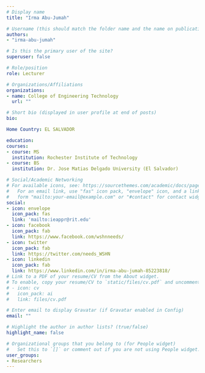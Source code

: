 ```yaml
---
# Display name
title: "Irma Abu-Jumah"

# Username (this should match the folder name and the name on publications)
authors:
- "irma-abu-jumah"

# Is this the primary user of the site?
superuser: false

# Role/position
role: Lecturer

# Organizations/Affiliations
organizations:
- name: College of Engineering Technology
  url: ""

# Short bio (displayed in user profile at end of posts)
bio: 

Home Country: EL SALVADOR

education:
courses:
- course: MS
  institution: Rochester Institute of Technology
- course: BS
  institution: Dr. Jose Matias Delgado University (El Salvador)

# Social/Academic Networking
# For available icons, see: https://sourcethemes.com/academic/docs/page-builder/#icons
#   For an email link, use "fas" icon pack, "envelope" icon, and a link in the
#   form "mailto:your-email@example.com" or "#contact" for contact widget.
social:
- icon: envelope
  icon_pack: fas
  link: 'mailto:ieappr@rit.edu'
- icon: facebook
  icon_pack: fab
  link: https://www.facebook.com/wshnneeds/
- icon: twitter
  icon_pack: fab
  link: https://twitter.com/needs_WSHN
- icon: linkedin
  icon_pack: fab
  link: https://www.linkedin.com/in/irma-abu-jumah-85223818/
# Link to a PDF of your resume/CV from the About widget.
# To enable, copy your resume/CV to `static/files/cv.pdf` and uncomment the lines below.
# - icon: cv
#   icon_pack: ai
#   link: files/cv.pdf

# Enter email to display Gravatar (if Gravatar enabled in Config)
email: ""

# Highlight the author in author lists? (true/false)
highlight_name: false

# Organizational groups that you belong to (for People widget)
#   Set this to `[]` or comment out if you are not using People widget.
user_groups:
- Researchers
---
```

